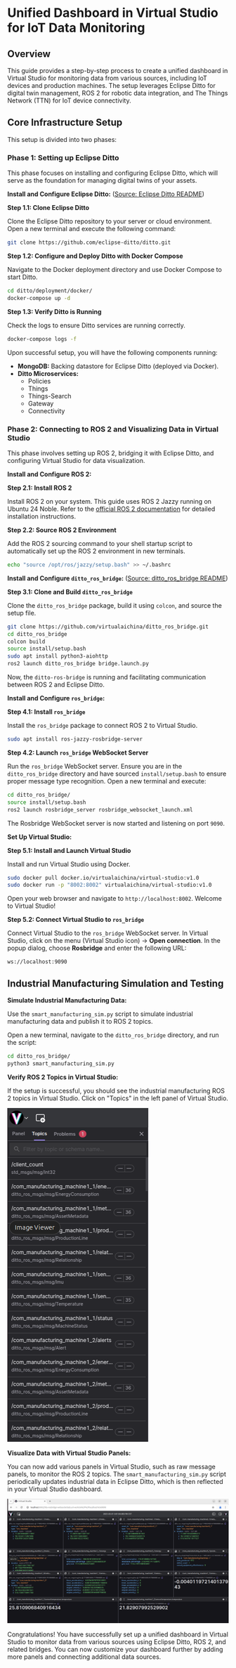 # Unified Dashboard in Virtual Studio for IoT Data Monitoring

## Overview

This guide provides a step-by-step process to create a unified dashboard in Virtual Studio for monitoring data from various sources, including IoT devices and production machines. The setup leverages Eclipse Ditto for digital twin management, ROS 2 for robotic data integration, and The Things Network (TTN) for IoT device connectivity.

## Core Infrastructure Setup

This setup is divided into two phases:

### Phase 1: Setting up Eclipse Ditto

This phase focuses on installing and configuring Eclipse Ditto, which will serve as the foundation for managing digital twins of your assets.

**Install and Configure Eclipse Ditto:** ([Source: Eclipse Ditto README](https://github.com/eclipse-ditto/ditto))

**Step 1.1: Clone Eclipse Ditto**

Clone the Eclipse Ditto repository to your server or cloud environment. Open a new terminal and execute the following command:

```bash
git clone https://github.com/eclipse-ditto/ditto.git
```

**Step 1.2: Configure and Deploy Ditto with Docker Compose**

Navigate to the Docker deployment directory and use Docker Compose to start Ditto.

```bash
cd ditto/deployment/docker/
docker-compose up -d
```

**Step 1.3: Verify Ditto is Running**

Check the logs to ensure Ditto services are running correctly.

```bash
docker-compose logs -f
```

Upon successful setup, you will have the following components running:

  * **MongoDB:**  Backing datastore for Eclipse Ditto (deployed via Docker).
  * **Ditto Microservices:**
      * Policies
      * Things
      * Things-Search
      * Gateway
      * Connectivity

### Phase 2: Connecting to ROS 2 and Visualizing Data in Virtual Studio

This phase involves setting up ROS 2, bridging it with Eclipse Ditto, and configuring Virtual Studio for data visualization.

**Install and Configure ROS 2:**

**Step 2.1: Install ROS 2**

Install ROS 2 on your system. This guide uses ROS 2 Jazzy running on Ubuntu 24 Noble. Refer to the [official ROS 2 documentation](https://www.google.com/url?sa=E&source=gmail&q=https://docs.ros.org/en/jazzy/Installation/Ubuntu-Install-Debians.html) for detailed installation instructions.

**Step 2.2: Source ROS 2 Environment**

Add the ROS 2 sourcing command to your shell startup script to automatically set up the ROS 2 environment in new terminals.

```bash
echo "source /opt/ros/jazzy/setup.bash" >> ~/.bashrc
```

**Install and Configure `ditto_ros_bridge`:** ([Source: ditto\_ros\_bridge README](https://github.com/virtualaichina/ditto_ros_bridge))

**Step 3.1: Clone and Build `ditto_ros_bridge`**

Clone the `ditto_ros_bridge` package, build it using `colcon`, and source the setup file.

```bash
git clone https://github.com/virtualaichina/ditto_ros_bridge.git
cd ditto_ros_bridge
colcon build
source install/setup.bash
sudo apt install python3-aiohttp
ros2 launch ditto_ros_bridge bridge.launch.py
```

Now, the `ditto-ros-bridge` is running and facilitating communication between ROS 2 and Eclipse Ditto.

**Install and Configure `ros_bridge`:**

**Step 4.1: Install `ros_bridge`**

Install the `ros_bridge` package to connect ROS 2 to Virtual Studio.

```bash
sudo apt install ros-jazzy-rosbridge-server
```

**Step 4.2: Launch `ros_bridge` WebSocket Server**

Run the `ros_bridge` WebSocket server. Ensure you are in the `ditto_ros_bridge` directory and have sourced `install/setup.bash` to ensure proper message type recognition. Open a new terminal and execute:

```bash
cd ditto_ros_bridge/
source install/setup.bash
ros2 launch rosbridge_server rosbridge_websocket_launch.xml
```

The Rosbridge WebSocket server is now started and listening on port `9090`.

**Set Up Virtual Studio:**

**Step 5.1: Install and Launch Virtual Studio**

Install and run Virtual Studio using Docker.

```bash
sudo docker pull docker.io/virtualaichina/virtual-studio:v1.0
sudo docker run -p "8002:8002" virtualaichina/virtual-studio:v1.0
```

Open your web browser and navigate to `http://localhost:8002`. Welcome to Virtual Studio\!

**Step 5.2: Connect Virtual Studio to `ros_bridge`**

Connect Virtual Studio to the `ros_bridge` WebSocket server. In Virtual Studio, click on the menu (Virtual Studio icon) -\> **Open connection**. In the popup dialog, choose **Rosbridge** and enter the following URL:

```
ws://localhost:9090
```

## Industrial Manufacturing Simulation and Testing

**Simulate Industrial Manufacturing Data:**

Use the `smart_manufacturing_sim.py` script to simulate industrial manufacturing data and publish it to ROS 2 topics.

Open a new terminal, navigate to the `ditto_ros_bridge` directory, and run the script:

```bash
cd ditto_ros_bridge/
python3 smart_manufacturing_sim.py
```

**Verify ROS 2 Topics in Virtual Studio:**

If the setup is successful, you should see the industrial manufacturing ROS 2 topics in Virtual Studio. Click on "Topics" in the left panel of Virtual Studio.

![ROS Topics](ros_topics.png)


**Visualize Data with Virtual Studio Panels:**

You can now add various panels in Virtual Studio, such as raw message panels, to monitor the ROS 2 topics. The `smart_manufacturing_sim.py` script periodically updates industrial data in Eclipse Ditto, which is then reflected in your Virtual Studio dashboard.

![Virtual Studio Panels](panels.png)


Congratulations\! You have successfully set up a unified dashboard in Virtual Studio to monitor data from various sources using Eclipse Ditto, ROS 2, and related bridges. You can now customize your dashboard further by adding more panels and connecting additional data sources.
